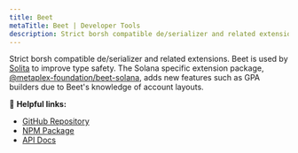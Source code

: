 ```yaml
---
title: Beet
metaTitle: Beet | Developer Tools
description: Strict borsh compatible de/serializer and related extensions
---
```


Strict borsh compatible de/serializer and related extensions. Beet is used by [Solita](solita) to improve type
safety. The Solana specific extension
package, [@metaplex-foundation/beet-solana](https://www.npmjs.com/package/@metaplex-foundation/beet), adds new features
such as GPA builders due to Beet's knowledge of account layouts.

🔗 **Helpful links:**

- [GitHub Repository](https://github.com/metaplex-foundation/beet)
- [NPM Package](https://www.npmjs.com/package/@metaplex-foundation/beet-solana)
- [API Docs](https://metaplex-foundation.github.io/beet/docs/beet/)
